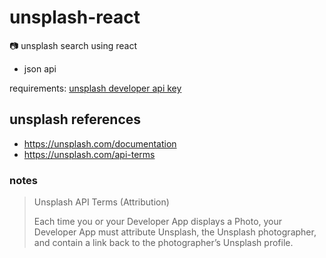 # unsplash-react
:camera: unsplash search using react

- json api

requirements: [unsplash developer api key](https://unsplash.com/developers)

## unsplash references

- https://unsplash.com/documentation
- https://unsplash.com/api-terms

### notes

> Unsplash API Terms (Attribution)
>
> Each time you or your Developer App displays a Photo, your Developer App must attribute Unsplash, the Unsplash photographer, and contain a link back to the photographer’s Unsplash profile.